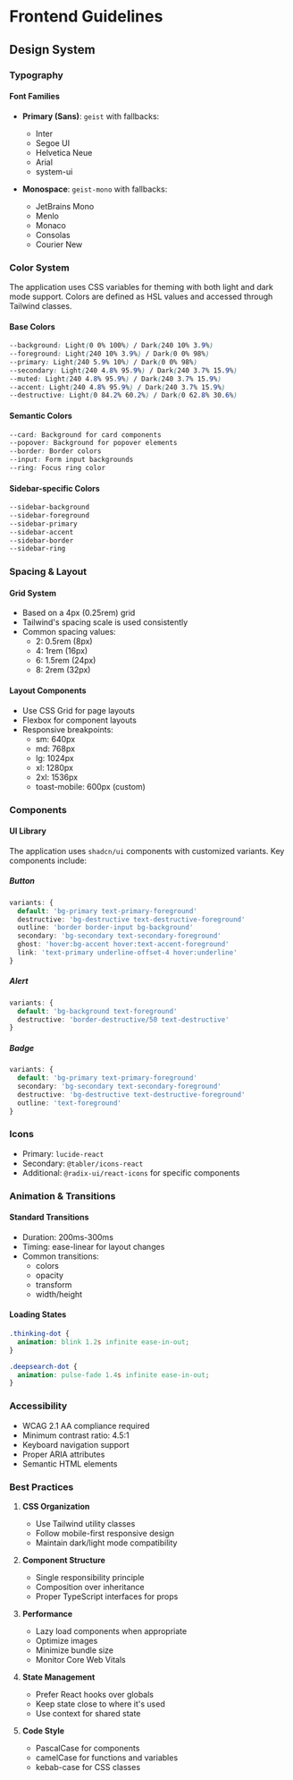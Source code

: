 # Frontend Guidelines

## Design System

### Typography

#### Font Families
- **Primary (Sans)**: `geist` with fallbacks:
  - Inter
  - Segoe UI
  - Helvetica Neue
  - Arial
  - system-ui
  
- **Monospace**: `geist-mono` with fallbacks:
  - JetBrains Mono
  - Menlo
  - Monaco
  - Consolas
  - Courier New

### Color System

The application uses CSS variables for theming with both light and dark mode support. Colors are defined as HSL values and accessed through Tailwind classes.

#### Base Colors
```css
--background: Light(0 0% 100%) / Dark(240 10% 3.9%)
--foreground: Light(240 10% 3.9%) / Dark(0 0% 98%)
--primary: Light(240 5.9% 10%) / Dark(0 0% 98%)
--secondary: Light(240 4.8% 95.9%) / Dark(240 3.7% 15.9%)
--muted: Light(240 4.8% 95.9%) / Dark(240 3.7% 15.9%)
--accent: Light(240 4.8% 95.9%) / Dark(240 3.7% 15.9%)
--destructive: Light(0 84.2% 60.2%) / Dark(0 62.8% 30.6%)
```

#### Semantic Colors
```css
--card: Background for card components
--popover: Background for popover elements
--border: Border colors
--input: Form input backgrounds
--ring: Focus ring color
```

#### Sidebar-specific Colors
```css
--sidebar-background
--sidebar-foreground
--sidebar-primary
--sidebar-accent
--sidebar-border
--sidebar-ring
```

### Spacing & Layout

#### Grid System
- Based on a 4px (0.25rem) grid
- Tailwind's spacing scale is used consistently
- Common spacing values:
  - 2: 0.5rem (8px)
  - 4: 1rem (16px)
  - 6: 1.5rem (24px)
  - 8: 2rem (32px)

#### Layout Components
- Use CSS Grid for page layouts
- Flexbox for component layouts
- Responsive breakpoints:
  - sm: 640px
  - md: 768px
  - lg: 1024px
  - xl: 1280px
  - 2xl: 1536px
  - toast-mobile: 600px (custom)

### Components

#### UI Library
The application uses `shadcn/ui` components with customized variants. Key components include:

##### Button
```typescript
variants: {
  default: 'bg-primary text-primary-foreground'
  destructive: 'bg-destructive text-destructive-foreground'
  outline: 'border border-input bg-background'
  secondary: 'bg-secondary text-secondary-foreground'
  ghost: 'hover:bg-accent hover:text-accent-foreground'
  link: 'text-primary underline-offset-4 hover:underline'
}
```

##### Alert
```typescript
variants: {
  default: 'bg-background text-foreground'
  destructive: 'border-destructive/50 text-destructive'
}
```

##### Badge
```typescript
variants: {
  default: 'bg-primary text-primary-foreground'
  secondary: 'bg-secondary text-secondary-foreground'
  destructive: 'bg-destructive text-destructive-foreground'
  outline: 'text-foreground'
}
```

### Icons
- Primary: `lucide-react`
- Secondary: `@tabler/icons-react`
- Additional: `@radix-ui/react-icons` for specific components

### Animation & Transitions

#### Standard Transitions
- Duration: 200ms-300ms
- Timing: ease-linear for layout changes
- Common transitions:
  - colors
  - opacity
  - transform
  - width/height

#### Loading States
```css
.thinking-dot {
  animation: blink 1.2s infinite ease-in-out;
}

.deepsearch-dot {
  animation: pulse-fade 1.4s infinite ease-in-out;
}
```

### Accessibility

- WCAG 2.1 AA compliance required
- Minimum contrast ratio: 4.5:1
- Keyboard navigation support
- Proper ARIA attributes
- Semantic HTML elements

### Best Practices

1. **CSS Organization**
   - Use Tailwind utility classes
   - Follow mobile-first responsive design
   - Maintain dark/light mode compatibility

2. **Component Structure**
   - Single responsibility principle
   - Composition over inheritance
   - Proper TypeScript interfaces for props

3. **Performance**
   - Lazy load components when appropriate
   - Optimize images
   - Minimize bundle size
   - Monitor Core Web Vitals

4. **State Management**
   - Prefer React hooks over globals
   - Keep state close to where it's used
   - Use context for shared state

5. **Code Style**
   - PascalCase for components
   - camelCase for functions and variables
   - kebab-case for CSS classes
